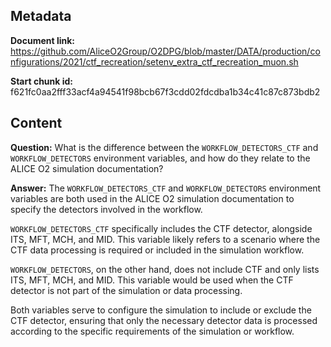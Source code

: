 ## Metadata

**Document link:** https://github.com/AliceO2Group/O2DPG/blob/master/DATA/production/configurations/2021/ctf_recreation/setenv_extra_ctf_recreation_muon.sh

**Start chunk id:** f621fc0aa2fff33acf4a94541f98bcb67f3cdd02fdcdba1b34c41c87c873bdb2

## Content

**Question:** What is the difference between the `WORKFLOW_DETECTORS_CTF` and `WORKFLOW_DETECTORS` environment variables, and how do they relate to the ALICE O2 simulation documentation?

**Answer:** The `WORKFLOW_DETECTORS_CTF` and `WORKFLOW_DETECTORS` environment variables are both used in the ALICE O2 simulation documentation to specify the detectors involved in the workflow. 

`WORKFLOW_DETECTORS_CTF` specifically includes the CTF detector, alongside ITS, MFT, MCH, and MID. This variable likely refers to a scenario where the CTF data processing is required or included in the simulation workflow.

`WORKFLOW_DETECTORS`, on the other hand, does not include CTF and only lists ITS, MFT, MCH, and MID. This variable would be used when the CTF detector is not part of the simulation or data processing.

Both variables serve to configure the simulation to include or exclude the CTF detector, ensuring that only the necessary detector data is processed according to the specific requirements of the simulation or workflow.